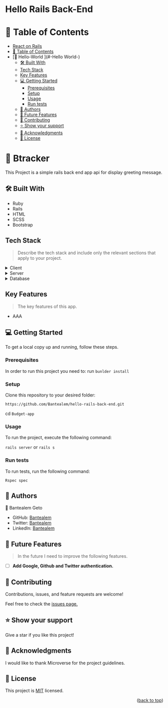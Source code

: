 # Hello Rails Back-End


# 📗 Table of Contents

- [React on Rails](#)
- [📗 Table of Contents](#-table-of-contents)
- [📖 Hello-World ](#-Hello World-)
  - [🛠 Built With ](#-built-with-)
  - [Tech Stack ](#tech-stack-)
  - [Key Features ](#key-features-)
  - [💻 Getting Started ](#-getting-started-)
    - [Prerequisites](#prerequisites)
    - [Setup](#setup)
    - [Usage](#usage)
    - [Run tests](#run-tests)
  - [👥 Authors ](#-authors-)
  - [🔭 Future Features ](#-future-features-)
  - [🤝 Contributing ](#-contributing-)
  - [⭐️ Show your support ](#️-show-your-support-)
  - [🙏 Acknowledgments ](#-acknowledgments-)
  - [📝 License ](#-license-)

# 📖 Btracker <a name="about-project"></a>


This Project is a simple rails back end app api for display greeting message.

## 🛠 Built With <a name="built-with"></a>

- Ruby
- Rails 
- HTML
- SCSS
- Bootstrap
## Tech Stack <a name="tech-stack"></a>

> Describe the tech stack and include only the relevant sections that apply to your project.

<details>
  <summary>Client</summary>
  <ul>
    <li>HTML, JavaScript, and CSS</li>
  </ul>
</details>

<details>
  <summary>Server</summary>
  <ul>
    <li><a href="https://rubyinstaller.org/">Ruby on Rails</a></li>
  </ul>
</details>

<details>
<summary>Database</summary>
  <ul>
    <li><a href="https://www.postgresql.org/">PostgreSQL</a></li>
  </ul>
</details>

## Key Features <a name="key-features"></a>

> The key features of this app.

- AAA


## 💻 Getting Started <a name="getting-started"></a>

To get a local copy up and running, follow these steps.

### Prerequisites

In order to run this project you need to:
run `bunlder install`

### Setup

Clone this repository to your desired folder:

`https://github.com/Bantealem/hello-rails-back-end.git`

cd `Budget-app`

### Usage

To run the project, execute the following command:

`rails server` or `rails s`

### Run tests

To run tests, run the following command:
 

`Rspec spec`




## 👥 Authors <a name="authors"></a>

👤 Bantealem Geto
- GitHub: [Bantealem](https://github.com/Bantealem)
- Twitter: [Bantealem](https://twitter.com/BantealemG)
- LinkedIn: [Bantealem](https://www.linkedin.com/in/bantealem-geto-a301b9213/)


<!-- FUTURE FEATURES -->

## 🔭 Future Features <a name="future-features"></a>

> In the future I need to improve the following features.

- [ ] **Add Google, Github and Twitter authentication.**

## 🤝 Contributing <a name="contributing"></a>

Contributions, issues, and feature requests are welcome!

Feel free to check the [issues page.](https://github.com/Bantealem/hello-rails-back-end.git/issues)

## ⭐️ Show your support <a name="support"></a>

Give a star if you like this project!

## 🙏 Acknowledgments <a name="acknowledgements"></a>

I would like to thank Microverse for the project guidelines.

## 📝 License <a name="license"></a>

This project is [MIT](MIT.md) licensed.

<p align="right">(<a href="#readme-top">back to top</a>)</p>
